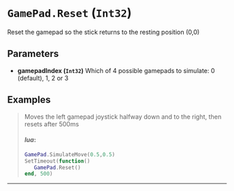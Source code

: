 # `GamePad.Reset` (`Int32`)


Reset the gamepad so the stick returns to the resting position (0,0)


## Parameters

* **gamepadIndex (`Int32`)** 
	Which of 4 possible gamepads to simulate: 0 (default), 1, 2 or 3


## Examples

> Moves the left gamepad joystick halfway down and to the right, then resets after 500ms
> 
> #### _lua_:
> ```lua
> GamePad.SimulateMove(0.5,0.5)
> SetTimeout(function()
>    GamePad.Reset()
> end, 500)
> ```
---
